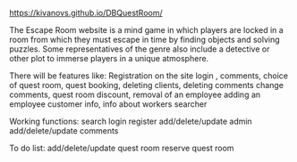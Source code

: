 https://kivanovs.github.io/DBQuestRoom/

The Escape Room website is a mind game in which players are locked in a room from which they must escape in time by finding objects and solving puzzles. Some representatives of the genre also include a detective or other plot to immerse players in a unique atmosphere.

There will be features like:
Registration on the site
  login ,
  comments,
choice of quest room,
  quest booking,
deleting clients,
deleting comments
change comments,
quest room discount,
removal of an employee
adding an employee
customer info,
info about workers
searcher


Working functions:
search
login
register
add/delete/update admin
add/delete/update comments

To do list:
add/delete/update quest room
reserve quest room
